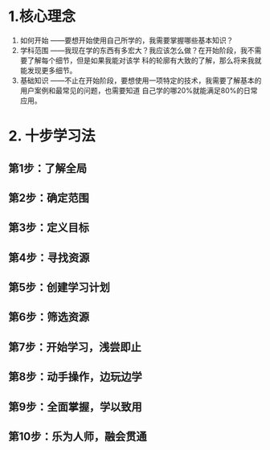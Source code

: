 # 1.核心理念
1. 如何开始 ——要想开始使用自己所学的，我需要掌握哪些基本知识？
2. 学科范围 ——我现在学的东西有多宏大？我应该怎么做？在开始阶段，我不需要了解每个细节，但是如果我能对该学
科的轮廓有大致的了解，那么将来我就能发现更多细节。
3. 基础知识 ——不止在开始阶段，要想使用一项特定的技术，我需要了解基本的用户案例和最常见的问题，也需要知道
自己学的哪20%就能满足80%的日常应用。

# 2. 十步学习法
## 第1步：了解全局
## 第2步：确定范围
## 第3步：定义目标
## 第4步：寻找资源
## 第5步：创建学习计划
## 第6步：筛选资源
## 第7步：开始学习，浅尝即止
## 第8步：动手操作，边玩边学
## 第9步：全面掌握，学以致用
## 第10步：乐为人师，融会贯通
